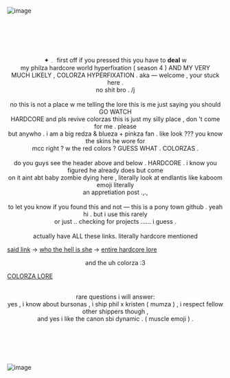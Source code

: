 ![image](https://github.com/phiIza/colorza/assets/138011858/37d263dc-e42f-4639-a4df-2b8d76d3bead)

<br>
<br>
<br>
<br>
<p align="center">✦﹒ first off if you pressed this you have to <b>deal</b> w<br>
my philza hardcore world hyperfixation ( season 4 ) AND MY VERY<br>
MUCH LIKELY , COLORZA HYPERFIXATION . aka — welcome , your stuck here .<br>
no shit bro . /j
<br>
<br>
no this is not a place w me telling the lore this is me just saying you should GO WATCH<br>
HARDCORE and pls revive colorzas this is just my silly place , don 't come for me . please<br>
but anywho . i am a big redza & blueza + pinkza fan . like look ??? you know the skins he wore for<br>
mcc right ? w the red colors ? GUESS WHAT . COLORZAS .<br><br>
do you guys see the header above and below . HARDCORE . i know you figured he already does but come<br>
on it aint abt baby zombie dying here , literally look at endlantis like kaboom emoji literally<br>
an appretiation post .,.,<br><br>
to let you know if you found this and not — this is a pony town github . yeah hi . but i use this rarely<br>
or just .. checking for projects ...... i guess .<br><br>
actually have ALL these links. literally hardcore mentioned<br> </p align="center">

[said link](https://twitter.com/QsmpEN/status/1735762467974685032) -> [who the hell is she](https://twitter.com/carstairsbur/status/1735808901826715942) -> [entire hardcore lore](https://philza-s4-lore.carrd.co)

<p align="center">and the uh colorza :3 </p align="center">

[COLORZA LORE](https://colorzainfo.carrd.co)
<br><br>
<p align="center">rare questions i will answer:<br>
yes , i know about bursonas , i ship phil x kristen ( mumza ) , i respect fellow other shippers though ,<br>
and yes i like the canon sbi dynamic . ( muscle emoji ) .</p align="center">

<br>
<br>
<br>
<br>

![image](https://github.com/phiIza/colorza/assets/138011858/d97858d3-e57f-4d4b-b2e2-243ed0111346)
